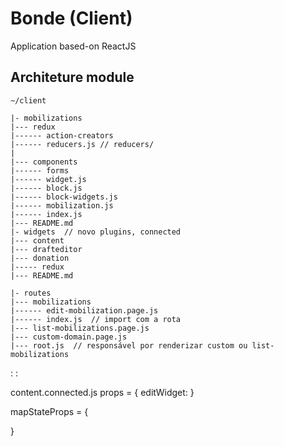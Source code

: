 # Bonde (Client)

Application based-on ReactJS

## Architeture module

`~/client`

```
|- mobilizations
|--- redux
|------ action-creators
|------ reducers.js // reducers/
|
|--- components
|------ forms
|------ widget.js
|------ block.js
|------ block-widgets.js
|------ mobilization.js
|------ index.js
|--- README.md
|- widgets  // novo plugins, connected
|--- content
|--- drafteditor
|--- donation
|----- redux
|--- README.md
```

```
|- routes
|--- mobilizations
|------ edit-mobilization.page.js
|------ index.js  // import com a rota
|--- list-mobilizations.page.js
|--- custom-domain.page.js
|--- root.js  // responsável por renderizar custom ou list-mobilizations
```

<Widget /> : <DraftWidget /> : <ContentWidget />

content.connected.js
props = {
  editWidget: 
}

mapStateProps = {
  
}
